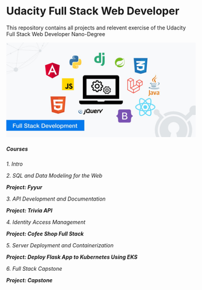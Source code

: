 # Udacity Full Stack Web Developer 

This repository contains all projects and relevent exercise of the Udacity Full Stack Web Developer Nano-Degree

![](FS.jpeg)

##### Courses

_1. Intro_

_2. SQL and Data Modeling for the Web_

_**Project: Fyyur**_

_3. API Development and Documentation_

_**Project: Trivia API**_

_4. Identity Access Management_

_**Project: Cofee Shop Full Stack**_


_5. Server Deployment and Containerization_

_**Project: Deploy Flask App to Kubernetes Using EKS**_

_6. Full Stack Capstone_

_**Project: Capstone**_


  



